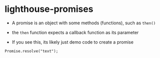 # lighthouse-promises

- A promise is an object with some methods (functions), such as `then()`

- the `then` function expects a callback function as its parameter

- If you see this, its likely just demo code to create a promise
```
Promise.resolve("text");
```